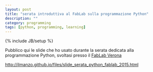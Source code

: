 ```yaml
---
layout: post
title: "serata introduttiva al FabLab sulla programmazione Python"
description: ""
category: programming
tags: [python, programming, learning]
---
```

{% include JB/setup %}

Pubblico qui le slide che ho usato durante la serata dedicata alla programmazione Python, svoltasi presso il [FabLab Verona](http://www.veronafablab.it)

http://ilmanzo.github.io/files/slide_serata_python_fablab_2015.html




